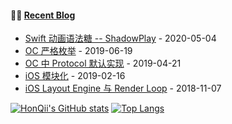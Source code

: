 #### 🤹‍♀️ <a href="https://blog.honqi.ink" target="_blank">Recent Blog</a>

<!-- blog starts -->
* <a href='https://notes.honqi.ink/2020/05/04/Cocoa/Swift/shadowplay/' target='_blank'>Swift 动画语法糖 -- ShadowPlay</a> - 2020-05-04
* <a href='https://notes.honqi.ink/2019/06/19/Cocoa/ObjC/OC%E4%B8%A5%E6%A0%BC%E6%9E%9A%E4%B8%BE/' target='_blank'>OC 严格枚举</a> - 2019-06-19
* <a href='https://notes.honqi.ink/2019/04/21/Cocoa/ObjC/OC%E4%B8%AD%E7%9A%84Protocol%E9%BB%98%E8%AE%A4%E5%AE%9E%E7%8E%B0/' target='_blank'>OC 中 Protocol 默认实现</a> - 2019-04-21
* <a href='https://notes.honqi.ink/2019/02/16/Cocoa/iOS/iOS%E6%A8%A1%E5%9D%97%E5%8C%96/' target='_blank'>iOS 模块化</a> - 2019-02-16
* <a href='https://notes.honqi.ink/2018/11/07/Cocoa/iOS/LayoutEngine/' target='_blank'>iOS Layout Engine 与 Render Loop</a> - 2018-11-07
<!-- blog ends -->

[![HonQii's GitHub stats](https://github-readme-stats.vercel.app/api?username=HonQii&show_icons=true&include_all_commits=true&theme=prussian)](https://blog.honqi.ink)
[![Top Langs](https://github-readme-stats.vercel.app/api/top-langs/?username=HonQii&layout=compact)](https://blog.honqi.ink)
